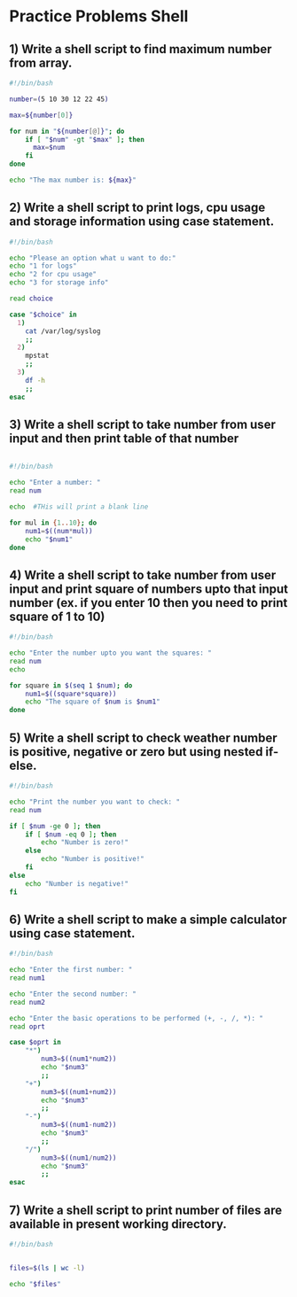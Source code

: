 # Practice Problems Shell

## 1) Write a shell script to find maximum number from array.

```sh
#!/bin/bash

number=(5 10 30 12 22 45)

max=${number[0]}

for num in "${number[@]}"; do
    if [ "$num" -gt "$max" ]; then
      max=$num 
    fi
done 

echo "The max number is: ${max}"
```

## 2) Write a shell script to print logs, cpu usage and storage information using case statement.

```sh
#!/bin/bash

echo "Please an option what u want to do:"
echo "1 for logs"
echo "2 for cpu usage"
echo "3 for storage info"

read choice

case "$choice" in
  1)
    cat /var/log/syslog
    ;;
  2)
    mpstat
    ;;
  3)
    df -h
    ;;
esac
```

## 3) Write a shell script to take number from user input and then print table of that number

```sh

#!/bin/bash

echo "Enter a number: " 
read num

echo  #THis will print a blank line 

for mul in {1..10}; do
    num1=$((num*mul))
    echo "$num1"
done
```

## 4) Write a shell script to take number from user input and print square of numbers upto that input number (ex. if you enter 10 then you need to print square of 1 to 10)

```sh
#!/bin/bash

echo "Enter the number upto you want the squares: "
read num
echo

for square in $(seq 1 $num); do
    num1=$((square*square))
    echo "The square of $num is $num1"
done 
```

## 5) Write a shell script to check weather number is positive, negative or zero but using nested if-else.

```sh
#!/bin/bash

echo "Print the number you want to check: "
read num

if [ $num -ge 0 ]; then
    if [ $num -eq 0 ]; then
        echo "Number is zero!"
    else
        echo "Number is positive!"
    fi 
else
    echo "Number is negative!"
fi
```

## 6) Write a shell script to make a simple calculator using case statement.

```sh
#!/bin/bash

echo "Enter the first number: "
read num1

echo "Enter the second number: "
read num2

echo "Enter the basic operations to be performed (+, -, /, *): "
read oprt

case $oprt in 
    "*")
        num3=$((num1*num2))
        echo "$num3"
        ;;
    "+")
        num3=$((num1+num2))
        echo "$num3"
        ;;
    "-")
        num3=$((num1-num2))
        echo "$num3"
        ;;
    "/")
        num3=$((num1/num2))
        echo "$num3"
        ;;
esac
```

## 7) Write a shell script to print number of files are available in present working directory.

```sh
#!/bin/bash


files=$(ls | wc -l) 

echo "$files"
```
